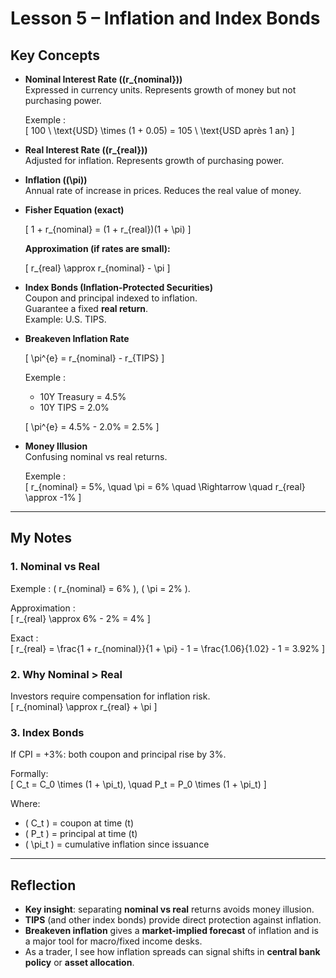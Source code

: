 # Lesson 5 – Inflation and Index Bonds

## Key Concepts

- **Nominal Interest Rate (\(r_{nominal}\))**  
  Expressed in currency units. Represents growth of money but not purchasing power.  

  Exemple :  
  \[
  100 \ \text{USD} \times (1 + 0.05) = 105 \ \text{USD après 1 an}
  \]

- **Real Interest Rate (\(r_{real}\))**  
  Adjusted for inflation. Represents growth of purchasing power.  

- **Inflation (\(\pi\))**  
  Annual rate of increase in prices. Reduces the real value of money.  

- **Fisher Equation (exact)**  

  \[
  1 + r_{nominal} = (1 + r_{real})(1 + \pi)
  \]

  **Approximation (if rates are small):**  

  \[
  r_{real} \approx r_{nominal} - \pi
  \]

- **Index Bonds (Inflation-Protected Securities)**  
  Coupon and principal indexed to inflation.  
  Guarantee a fixed **real return**.  
  Example: U.S. TIPS.  

- **Breakeven Inflation Rate**  

  \[
  \pi^{e} = r_{nominal} - r_{TIPS}
  \]

  Exemple :  
  - 10Y Treasury = 4.5%  
  - 10Y TIPS = 2.0%  

  \[
  \pi^{e} = 4.5\% - 2.0\% = 2.5\%
  \]

- **Money Illusion**  
  Confusing nominal vs real returns.  

  Exemple :  
  \[
  r_{nominal} = 5\%, \quad \pi = 6\% \quad \Rightarrow \quad r_{real} \approx -1\%
  \]

---

## My Notes

### 1. Nominal vs Real
Exemple : \( r_{nominal} = 6\% \), \( \pi = 2\% \).  

Approximation :  
\[
r_{real} \approx 6\% - 2\% = 4\%
\]

Exact :  
\[
r_{real} = \frac{1 + r_{nominal}}{1 + \pi} - 1 = \frac{1.06}{1.02} - 1 = 3.92\%
\]

### 2. Why Nominal > Real
Investors require compensation for inflation risk.  
\[
r_{nominal} \approx r_{real} + \pi
\]

### 3. Index Bonds
If CPI = +3%: both coupon and principal rise by 3%.  

Formally:  
\[
C_t = C_0 \times (1 + \pi_t), \quad P_t = P_0 \times (1 + \pi_t)
\]

Where:  
- \( C_t \) = coupon at time \(t\)  
- \( P_t \) = principal at time \(t\)  
- \( \pi_t \) = cumulative inflation since issuance  

---

## Reflection

- **Key insight**: separating **nominal vs real** returns avoids money illusion.  
- **TIPS** (and other index bonds) provide direct protection against inflation.  
- **Breakeven inflation** gives a **market-implied forecast** of inflation and is a major tool for macro/fixed income desks.  
- As a trader, I see how inflation spreads can signal shifts in **central bank policy** or **asset allocation**.  
